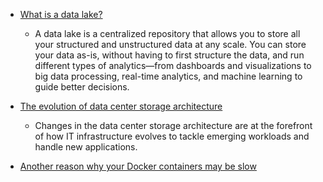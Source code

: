 
* [What is a data lake?](https://aws.amazon.com/big-data/datalakes-and-analytics/what-is-a-data-lake/)
    - A data lake is a centralized repository that allows you to store all your structured and unstructured data at any scale. You can store your data as-is, without having to first structure the data, and run different types of analytics—from dashboards and visualizations to big data processing, real-time analytics, and machine learning to guide better decisions.
    
* [The evolution of data center storage architecture](https://searchdatacenter.techtarget.com/guide/The-evolution-of-data-center-storage-architecture)
    - Changes in the data center storage architecture are at the forefront of how IT infrastructure evolves to tackle emerging workloads and handle new applications.
    
* [Another reason why your Docker containers may be slow](https://hackernoon.com/another-reason-why-your-docker-containers-may-be-slow-d37207dec27f)
